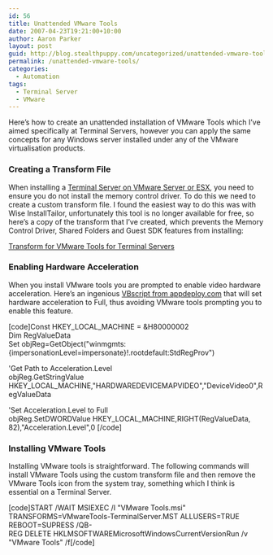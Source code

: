```yaml
---
id: 56
title: Unattended VMware Tools
date: 2007-04-23T19:21:00+10:00
author: Aaron Parker
layout: post
guid: http://blog.stealthpuppy.com/uncategorized/unattended-vmware-tools
permalink: /unattended-vmware-tools/
categories:
  - Automation
tags:
  - Terminal Server
  - VMware
---
```

Here&#8217;s how to create an unattended installation of VMware Tools which I&#8217;ve aimed specifically at Terminal Servers, however you can apply the same concepts for any Windows server installed under any of the VMware virtualisation products.

### Creating a Transform File

When installing a [Terminal Server on VMware Server or ESX](http://virtrix.blogspot.com/2007/03/vmware-best-practices-for-deploying.html), you need to ensure you do not install the memory control driver. To do this we need to create a custom transform file. I found the easiest way to do this was with Wise InstallTailor, unfortunately this tool is no longer available for free, so here&#8217;s a copy of the transform that I&#8217;ve created, which prevents the Memory Control Driver, Shared Folders and Guest SDK features from installing:

[Transform for VMware Tools for Terminal Servers](http://stealthpuppy.com/wp-content/uploads/2007/04/VMwareTools-TerminalServer.mst)

### Enabling Hardware Acceleration

When you install VMware tools you are prompted to enable video hardware acceleration. Here&#8217;s an ingenious [VBscript from appdeploy.com](http://www.appdeploy.com/packages/detail.asp?id=669) that will set hardware acceleration to Full, thus avoiding VMware tools prompting you to enable this feature.

[code]Const HKEY\_LOCAL\_MACHINE = &H80000002  
Dim RegValueData  
Set objReg=GetObject("winmgmts:{impersonationLevel=impersonate}!\.rootdefault:StdRegProv")

'Get Path to Acceleration.Level  
objReg.GetStringValue HKEY\_LOCAL\_MACHINE,"HARDWAREDEVICEMAPVIDEO","DeviceVideo0",RegValueData

'Set Acceleration.Level to Full  
objReg.SetDWORDValue HKEY\_LOCAL\_MACHINE,RIGHT(RegValueData, 82),"Acceleration.Level",0 [/code]

### Installing VMware Tools

Installing VMware tools is straightforward. The following commands will install VMware Tools using the custom transform file and then remove the VMware Tools icon from the system tray, something which I think is essential on a Terminal Server.

[code]START /WAIT MSIEXEC /I "VMware Tools.msi" TRANSFORMS=VMwareTools-TerminalServer.MST ALLUSERS=TRUE REBOOT=SUPRESS /QB-  
REG DELETE HKLMSOFTWAREMicrosoftWindowsCurrentVersionRun /v "VMware Tools" /f[/code]